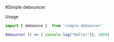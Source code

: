 #Simple debouncer

Usage



```javascript
import { debounce }  from 'simple-debouncer'

debounce( () => { console.log("Hello!")}, 3000)

```
